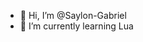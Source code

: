 - 👋 Hi, I’m @Saylon-Gabriel
- 🌱 I’m currently learning Lua

<!---
Saylon-Gabriell/Saylon-Gabriell is a ✨ special ✨ repository because its `README.md` (this file) appears on your GitHub profile.
You can click the Preview link to take a look at your changes.
--->
